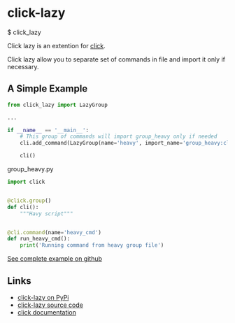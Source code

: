 # click-lazy

$ click_lazy

Click lazy is an extention for [click](https://palletsprojects.com/p/click).

Click lazy allow you to separate set of commands in file and import it only if necessary.

## A Simple Example

```python
from click_lazy import LazyGroup

...

if __name__ == '__main__':
    # This group of commands will import group_heavy only if needed
    cli.add_command(LazyGroup(name='heavy', import_name='group_heavy:cli'))

    cli()
```

group_heavy.py

```python
import click


@click.group()
def cli():
    """Havy script"""


@cli.command(name='heavy_cmd')
def run_heavy_cmd():
    print('Running command from heavy group file')
```

[See complete example on github](https://github.com/nagolos/click-lazy/tree/main/examples)

## Links

- [click-lazy on PyPi](https://pypi.org/project/click-lazy/)
- [click-lazy source code](https://github.com/nagolos/click-lazy)
- [click documentation](https://click.palletsprojects.com/)